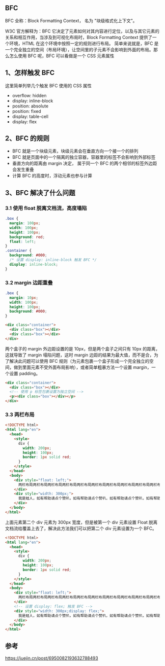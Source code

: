 ## BFC

BFC 全称：Block Formatting Context， 名为 "块级格式化上下文"。

W3C 官方解释为：BFC 它决定了元素如何对其内容进行定位，以及与其它元素的关系和相互作用，当涉及到可视化布局时，Block Formatting Context 提供了一个环境，HTML 在这个环境中按照一定的规则进行布局。
简单来说就是，BFC 是一个完全独立的空间（布局环境），让空间里的子元素不会影响到外面的布局。那么怎么使用 BFC 呢，BFC 可以看做是一个 CSS 元素属性

## 1、怎样触发 BFC

这里简单列举几个触发 BFC 使用的 CSS 属性

- overflow: hidden
- display: inline-block
- position: absolute
- position: fixed
- display: table-cell
- display: flex

## 2、BFC 的规则

- BFC 就是一个块级元素，块级元素会在垂直方向一个接一个的排列
- BFC 就是页面中的一个隔离的独立容器，容器里的标签不会影响到外部标签
- 垂直方向的距离由 margin 决定， 属于同一个 BFC 的两个相邻的标签外边距会发生重叠
- 计算 BFC 的高度时，浮动元素也参与计算

## 3、BFC 解决了什么问题

### 3.1 使用 float 脱离文档流，高度塌陷

```css
.box {
  margin: 100px;
  width: 100px;
  height: 100px;
  background: red;
  float: left;
}
.container {
  background: #000;
  /* 设置 display: inline-block 触发 BFC */
  display: inline-block;
}
```

### 3.2 margin 边距重叠

```css
.box {
  margin: 10px;
  width: 100px;
  height: 100px;
  background: #000;
}
```

```html
<div class="container">
  <div class="box"></div>
  <div class="box"></div>
</div>
```

两个盒子的 margin 外边距设置的是 10px，但是两个盒子之间只有 10px 的距离，这就导致了 margin 塌陷问题，这时 margin 边距的结果为最大值，而不是合，为了解决此问题可以使用 BFC 规则（为元素包裹一个盒子形成一个完全独立的空间，做到里面元素不受外面布局影响），或者简单粗暴方法一个设置 margin，一个设置 padding。

```html
<div class="container">
  <div class="box"></div>
  <!-- 使用 p 标签包裹设置为独立空间 -->
  <p><div class="box"></div></p>
</div>
```

### 3.3 两栏布局

```html
<!DOCTYPE html>
<html lang="en">
  <head>
    <style>
      div {
        width: 200px;
        height: 100px;
        border: 1px solid red;
      }
    </style>
  </head>
  <body>
    <div style="float: left;">
      两栏布局两栏布局两栏布局两栏布局两栏布局两栏布局两栏布局两栏布局两栏布局两栏布局两栏布局两栏布局两栏布局
    </div>
    <div style="width: 300px;">
      我是蛙人，如有帮助请点个赞叭，如有帮助请点个赞叭，如有帮助请点个赞叭，如有帮助请点个赞叭，如有帮助请点个赞叭，如有帮助请点个赞叭
    </div>
  </body>
</html>
```

上面元素第二个 div 元素为 300px 宽度，但是被第一个 div 元素设置 Float 脱离文档流给覆盖上去了，解决此方法我们可以把第二个 div 元素设置为一个 BFC。

```html
<!DOCTYPE html>
<html lang="en">
  <head>
    <style>
      div {
        width: 200px;
        height: 100px;
        border: 1px solid red;
      }
    </style>
  </head>
  <body>
    <div style="float: left;">
      两栏布局两栏布局两栏布局两栏布局两栏布局两栏布局两栏布局两栏布局两栏布局两栏布局两栏布局两栏布局两栏布局
    </div>
    <!-- 设置 display: flex; 触发 BFC -->
    <div style="width: 300px;display: flex;">
      我是蛙人，如有帮助请点个赞叭，如有帮助请点个赞叭，如有帮助请点个赞叭，如有帮助请点个赞叭，如有帮助请点个赞叭，如有帮助请点个赞叭
    </div>
  </body>
</html>
```

## 参考

https://juejin.cn/post/6950082193632788493
